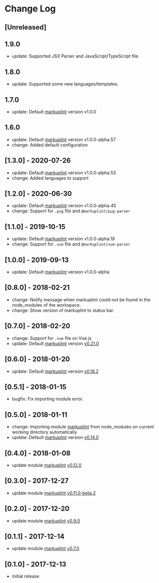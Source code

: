 # Change Log

## [Unreleased]

## 1.9.0

-   update: Supported JSX Parser and JavaScript/TypeScript file.

## 1.8.0

-   update: Supported some new languages/templates.

## 1.7.0

-   update: Default [markuplint](https://github.com/markuplint/markuplint) version v1.0.0

## 1.6.0

-   update: Default [markuplint](https://github.com/markuplint/markuplint) version v1.0.0-alpha.57
-   change: Added default configuration

## [1.3.0] - 2020-07-26

-   update: Default [markuplint](https://github.com/markuplint/markuplint) version v1.0.0-alpha.53
-   change: Added languages to support

## [1.2.0] - 2020-06-30

-   update: Default [markuplint](https://github.com/markuplint/markuplint) version v1.0.0-alpha.45
-   change: Support for `.pug` file and `@markuplint/pug-parser`

## [1.1.0] - 2019-10-15

-   update: Default [markuplint](https://github.com/markuplint/markuplint) version v1.0.0-alpha.19
-   change: Support for `.vue` file and `@markuplint/vue-parser`

## [1.0.0] - 2019-09-13

-   update: Default [markuplint](https://github.com/markuplint/markuplint) version v1.0.0-alpha

## [0.8.0] - 2018-02-21

-   change: Notify message when markuplint could not be found in the node_modules of the workspace.
-   change: Show version of markuplint to status bar.

## [0.7.0] - 2018-02-20

-   change: Support for `.vue` file on Vue.js
-   update: Default [markuplint](https://github.com/YusukeHirao/markuplint) version [v0.21.0](https://github.com/YusukeHirao/markuplint/releases/tag/v0.21.0)

## [0.6.0] - 2018-01-20

-   update: Default [markuplint](https://github.com/YusukeHirao/markuplint) version [v0.16.2](https://github.com/YusukeHirao/markuplint/releases/tag/v0.16.2)

## [0.5.1] - 2018-01-15

-   bugfix: Fix importing module error.

## [0.5.0] - 2018-01-11

-   change: Importing module [markuplint](https://github.com/YusukeHirao/markuplint) from node_modules on current working directory automatically
-   update: Default [markuplint](https://github.com/YusukeHirao/markuplint) version [v0.14.0](https://github.com/YusukeHirao/markuplint/releases/tag/v0.14.0)

## [0.4.0] - 2018-01-08

-   update module [markuplint](https://github.com/YusukeHirao/markuplint) [v0.12.0](https://github.com/YusukeHirao/markuplint/releases/tag/v0.12.0)

## [0.3.0] - 2017-12-27

-   update module [markuplint](https://github.com/YusukeHirao/markuplint) [v0.11.0-beta.2](https://github.com/YusukeHirao/markuplint/releases/tag/v0.11.0-beta.2)

## [0.2.0] - 2017-12-20

-   update module [markuplint](https://github.com/YusukeHirao/markuplint) [v0.9.0](https://github.com/YusukeHirao/markuplint/releases/tag/v0.9.0)

## [0.1.1] - 2017-12-14

-   update module [markuplint](https://github.com/YusukeHirao/markuplint) [v0.7.0](https://github.com/YusukeHirao/markuplint/releases/tag/v0.7.0)

## [0.1.0] - 2017-12-13

-   Initial release
